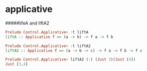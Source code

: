 applicative
======

#####lifeA and liftA2

```haskell
Prelude Control.Applicative> :t liftA
liftA :: Applicative f => (a -> b) -> f a -> f b

Prelude Control.Applicative> :t liftA2
liftA2 :: Applicative f => (a -> b -> c) -> f a -> f b -> f c

Prelude Control.Applicative> liftA2 (:) (Just 3)(Just [4])
Just [3,4]
```
